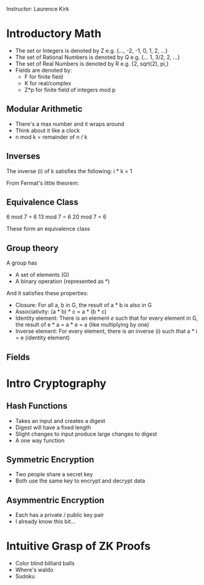 Instructor: Laurence Kirk

# Introductory Math

- The set or Integers is denoted by Z e.g. {..., -2, -1, 0, 1, 2, ...}
- The set of Rational Numbers is denoted by Q e.g. {... 1, 3/2, 2, ...}
- The set of Real Numbers is denoted by R e.g. {2, sqrt(2), pi,}
- Fields are denoted by:
  - F for finite field
  - K for real/complex
  - Z*p for finite field of integers mod p

## Modular Arithmetic
- There's a max number and it wraps around
- Think about it like a clock
- n mod k = remainder of n / k

## Inverses
The inverse (i) of k satisfies the following:
i * k = 1

From Fermat's little theorem:

## Equivalence Class
6 mod 7 = 6
13 mod 7 = 6
20 mod 7 = 6

These form an  equivalence class

## Group theory
A group has
- A set of elements (G)
- A binary operation (represented as *)

And it satisfies these properties:
- Closure: For all a, b in G, the result of a * b is also in G
- Associativity: (a * b) * c = a * (b * c)
- Identity element: There is an element *e* such that for every element in G, the result of e * a = a * e = a (like multiplying by one)
- Inverse element: For every element, there is an inverse (i) such that a * i = e (identity element)

## Fields


# Intro Cryptography

## Hash Functions
- Takes an input and creates a digest
- Digest will have a fixed length
- Slight changes to input produce large changes to digest
- A one way function

## Symmetric Encryption
- Two people share a secret key
- Both use the same key to encrypt and decrypt data

## Asymmentric Encryption
- Each has a private / public key pair
- I already know this bit...

# Intuitive Grasp of ZK Proofs
- Color blind billiard balls
- Where's waldo
- Sudoku